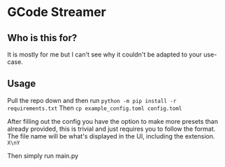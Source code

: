 # GCode Streamer

## Who is this for?
It is mostly for me but I can't see why it couldn't be adapted to your use-case. 
## Usage
Pull the repo down and then run
`python -m pip install -r requirements.txt`
Then
`cp example_config.toml config.toml`

After filling out the config you have the option to make more presets than already provided, this is trivial and just requires you to follow the format. The file name will be what's displayed in the UI, including the extension.
`
X\nY
`

Then simply run main.py